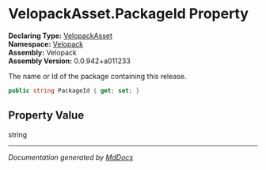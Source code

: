 ﻿<!--  
  <auto-generated>   
    The contents of this file were generated by a tool.  
    Changes to this file may be list if the file is regenerated  
  </auto-generated>   
-->

# VelopackAsset.PackageId Property

**Declaring Type:** [VelopackAsset](../index.md)  
**Namespace:** [Velopack](../../index.md)  
**Assembly:** Velopack  
**Assembly Version:** 0.0.942+a011233

 The name or Id of the package containing this release. 

```csharp
public string PackageId { get; set; }
```

## Property Value

string

___

*Documentation generated by [MdDocs](https://github.com/ap0llo/mddocs)*

